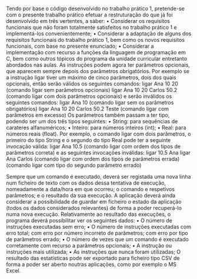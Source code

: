 Tendo por base o código desenvolvido no trabalho prático 1, pretende-se com o presente trabalho prático efetuar a restruturação do que já foi desenvolvido em três vertentes, a saber:
• Considerar os requisitos funcionais que não foram totalmente satisfeitos no trabalho prático 1 e implementá-los convenientemente;
• Considerar a adaptação de alguns dos requisitos funcionais do trabalho prático 1, bem como os novos requisitos funcionais, com base no presente enunciado;
• Considerar a implementação com recurso a funções da linguagem de programação em C, bem como outros tópicos do programa da unidade curricular entretanto abordados nas aulas.
As instruções podem agora ter parâmetros opcionais, que aparecem sempre depois dos parâmetros obrigatórios. Por exemplo se a instrução ligar tiver um máximo de cinco parâmetros, dois dos quais opcionais, então serão válidos os seguintes comandos: ligar Ana 10 20 (comando ligar sem parâmetros opcionais)
ligar Ana 10 20 Carlos 50.2 (comando ligar com dois parâmetros opcionais) e serão inválidos os seguintes comandos:
ligar Ana 10 (comando ligar sem os parâmetros obrigatórios) ligar Ana 10 20 Carlos 50.2 Teste (comando ligar com parâmetros em excesso) Os parâmetros também passam a ter tipo, podendo ser um dos três tipos seguintes:
• String: para sequências de carateres alfanuméricos;
• Inteiro: para números inteiros (int);
• Real: para números reais (float).
Por exemplo, o comando ligar com dois parâmetros, o primeiro do tipo String e o segundo do tipo Real pode ter a seguinte invocação válida:
ligar Ana 10.5 (comando ligar com ordem dos tipos de parâmetros correta)
e as seguintes invocações inválidas:
ligar 10.5 Ana ligar Ana Carlos
(comando ligar com ordem dos tipos de parâmetros errada) (comando ligar com tipo do segundo parâmetro errado)

Sempre que um comando é executado, deverá ser registada uma nova linha num ficheiro de texto com os dados dessa tentativa de execução, nomeadamente a data/hora em que ocorreu; o comando e respetivos parâmetros; e o resultado da sua execução.
A aplicação deverá ainda considerar a possibilidade de guardar em ficheiro o estado da aplicação (todos os dados considerados relevantes) de forma a poder recuperá-lo numa nova execução.
Relativamente ao resultado das execuções, o programa deverá possibilitar ver os seguintes dados:
• O número de instruções executadas sem erro;
• O número de instruções executadas com erro total; com erro por número
incorreto de parâmetros; com erro por tipo de parâmetros errado;
• O número de vezes que um comando é executado corretamente com recurso a
parâmetros opcionais;
• A instrução ou instruções mais utilizada;
• As instruções que nunca foram utilizadas;
O resultado das estatísticas pode ser exportado para ficheiro tipo CSV de forma a poder ser aberto noutras aplicações, como por exemplo o MS Excel.

